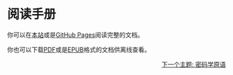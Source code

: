 # 阅读手册
你可以在[本站](manual/index.html)或是[GitHub Pages](https://markqvist.github.io/Reticulum/manual/)阅读完整的文档。

你也可以下载[PDF](manual/Reticulum%20Manual.pdf)或是[EPUB](manual/Reticulum%20Manual.epub)格式的文档供离线查看。

<p align="right"><a href="crypto_zh-cn.html">下一个主题: 密码学原语</a></p>
